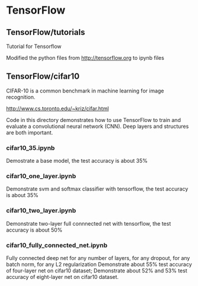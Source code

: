 # TensorFlow

## TensorFlow/tutorials

  Tutorial for Tensorflow

  Modified the python files from http://tensorflow.org to ipynb files


## TensorFlow/cifar10
CIFAR-10 is a common benchmark in machine learning for image recognition.

http://www.cs.toronto.edu/~kriz/cifar.html

Code in this directory demonstrates how to use TensorFlow to train and evaluate a convolutional neural network (CNN).
Deep layers and structures are both important.

### cifar10_35.ipynb
Demostrate a base model, the test accuracy is about 35%

### cifar10_one_layer.ipynb
Demonstrate svm and softmax classifier with tensorflow, the test accuracy is about 35%

### cifar10_two_layer.ipynb
Demonstrate two-layer full connnected net with tensorflow, the test accuracy is about 50%

### cifar10_fully_connected_net.ipynb
Fully connected deep net for any number of layers, for any dropout, for any batch norm, for any L2 regularization
Demonstrate about 55% test accuracy of four-layer net on cifar10 dataset;
Demonstrate about 52% and 53% test accuracy of eight-layer net on cifar10 dataset.

